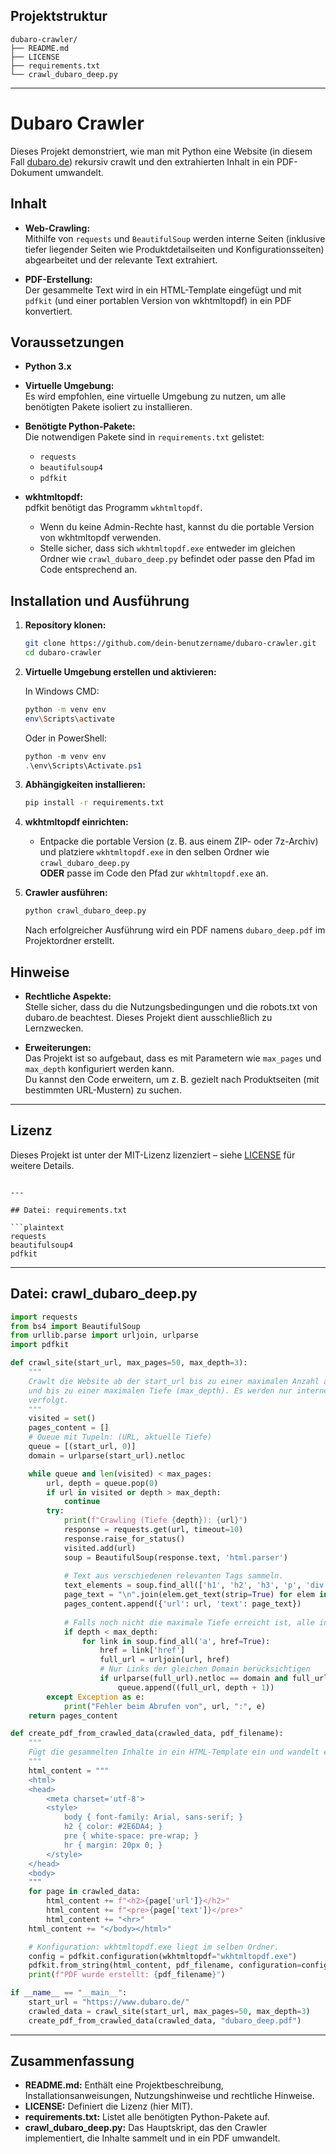 

## Projektstruktur

```plaintext
dubaro-crawler/
├── README.md
├── LICENSE
├── requirements.txt
└── crawl_dubaro_deep.py
```

---

# Dubaro Crawler

Dieses Projekt demonstriert, wie man mit Python eine Website (in diesem Fall [dubaro.de](https://www.dubaro.de/)) rekursiv crawlt und den extrahierten Inhalt in ein PDF-Dokument umwandelt.

## Inhalt

- **Web-Crawling:**  
  Mithilfe von `requests` und `BeautifulSoup` werden interne Seiten (inklusive tiefer liegender Seiten wie Produktdetailseiten und Konfigurationsseiten) abgearbeitet und der relevante Text extrahiert.

- **PDF-Erstellung:**  
  Der gesammelte Text wird in ein HTML-Template eingefügt und mit `pdfkit` (und einer portablen Version von wkhtmltopdf) in ein PDF konvertiert.

## Voraussetzungen

- **Python 3.x**  
- **Virtuelle Umgebung:**  
  Es wird empfohlen, eine virtuelle Umgebung zu nutzen, um alle benötigten Pakete isoliert zu installieren.

- **Benötigte Python-Pakete:**  
  Die notwendigen Pakete sind in `requirements.txt` gelistet:
  - `requests`
  - `beautifulsoup4`
  - `pdfkit`

- **wkhtmltopdf:**  
  pdfkit benötigt das Programm `wkhtmltopdf`.  
  - Wenn du keine Admin-Rechte hast, kannst du die portable Version von wkhtmltopdf verwenden.  
  - Stelle sicher, dass sich `wkhtmltopdf.exe` entweder im gleichen Ordner wie `crawl_dubaro_deep.py` befindet oder passe den Pfad im Code entsprechend an.

## Installation und Ausführung

1. **Repository klonen:**

   ```bash
   git clone https://github.com/dein-benutzername/dubaro-crawler.git
   cd dubaro-crawler

2. **Virtuelle Umgebung erstellen und aktivieren:**

   In Windows CMD:
   ```bash
   python -m venv env
   env\Scripts\activate
   ```
   Oder in PowerShell:
   ```powershell
   python -m venv env
   .\env\Scripts\Activate.ps1
   ```

3. **Abhängigkeiten installieren:**

   ```bash
   pip install -r requirements.txt
   ```

4. **wkhtmltopdf einrichten:**

   - Entpacke die portable Version (z. B. aus einem ZIP- oder 7z-Archiv) und platziere `wkhtmltopdf.exe` in den selben Ordner wie `crawl_dubaro_deep.py`  
     **ODER** passe im Code den Pfad zur `wkhtmltopdf.exe` an.

5. **Crawler ausführen:**

   ```bash
   python crawl_dubaro_deep.py
   ```

   Nach erfolgreicher Ausführung wird ein PDF namens `dubaro_deep.pdf` im Projektordner erstellt.

## Hinweise

- **Rechtliche Aspekte:**  
  Stelle sicher, dass du die Nutzungsbedingungen und die robots.txt von dubaro.de beachtest. Dieses Projekt dient ausschließlich zu Lernzwecken.

- **Erweiterungen:**  
  Das Projekt ist so aufgebaut, dass es mit Parametern wie `max_pages` und `max_depth` konfiguriert werden kann.  
  Du kannst den Code erweitern, um z. B. gezielt nach Produktseiten (mit bestimmten URL-Mustern) zu suchen.

---

## Lizenz

Dieses Projekt ist unter der MIT-Lizenz lizenziert – siehe [LICENSE](LICENSE) für weitere Details.
```

---

## Datei: requirements.txt

```plaintext
requests
beautifulsoup4
pdfkit
```

---

## Datei: crawl_dubaro_deep.py

```python
import requests
from bs4 import BeautifulSoup
from urllib.parse import urljoin, urlparse
import pdfkit

def crawl_site(start_url, max_pages=50, max_depth=3):
    """
    Crawlt die Website ab der start_url bis zu einer maximalen Anzahl an Seiten (max_pages)
    und bis zu einer maximalen Tiefe (max_depth). Es werden nur interne Seiten (gleiche Domain)
    verfolgt.
    """
    visited = set()
    pages_content = []
    # Queue mit Tupeln: (URL, aktuelle Tiefe)
    queue = [(start_url, 0)]
    domain = urlparse(start_url).netloc

    while queue and len(visited) < max_pages:
        url, depth = queue.pop(0)
        if url in visited or depth > max_depth:
            continue
        try:
            print(f"Crawling (Tiefe {depth}): {url}")
            response = requests.get(url, timeout=10)
            response.raise_for_status()
            visited.add(url)
            soup = BeautifulSoup(response.text, 'html.parser')
            
            # Text aus verschiedenen relevanten Tags sammeln.
            text_elements = soup.find_all(['h1', 'h2', 'h3', 'p', 'div', 'span'])
            page_text = "\n".join(elem.get_text(strip=True) for elem in text_elements)
            pages_content.append({'url': url, 'text': page_text})
            
            # Falls noch nicht die maximale Tiefe erreicht ist, alle internen Links hinzufügen.
            if depth < max_depth:
                for link in soup.find_all('a', href=True):
                    href = link['href']
                    full_url = urljoin(url, href)
                    # Nur Links der gleichen Domain berücksichtigen
                    if urlparse(full_url).netloc == domain and full_url not in visited:
                        queue.append((full_url, depth + 1))
        except Exception as e:
            print("Fehler beim Abrufen von", url, ":", e)
    return pages_content

def create_pdf_from_crawled_data(crawled_data, pdf_filename):
    """
    Fügt die gesammelten Inhalte in ein HTML-Template ein und wandelt es in ein PDF um.
    """
    html_content = """
    <html>
    <head>
        <meta charset='utf-8'>
        <style>
            body { font-family: Arial, sans-serif; }
            h2 { color: #2E6DA4; }
            pre { white-space: pre-wrap; }
            hr { margin: 20px 0; }
        </style>
    </head>
    <body>
    """
    for page in crawled_data:
        html_content += f"<h2>{page['url']}</h2>"
        html_content += f"<pre>{page['text']}</pre>"
        html_content += "<hr>"
    html_content += "</body></html>"

    # Konfiguration: wkhtmltopdf.exe liegt im selben Ordner.
    config = pdfkit.configuration(wkhtmltopdf="wkhtmltopdf.exe")
    pdfkit.from_string(html_content, pdf_filename, configuration=config)
    print(f"PDF wurde erstellt: {pdf_filename}")

if __name__ == "__main__":
    start_url = "https://www.dubaro.de/"
    crawled_data = crawl_site(start_url, max_pages=50, max_depth=3)
    create_pdf_from_crawled_data(crawled_data, "dubaro_deep.pdf")
```

---

## Zusammenfassung

- **README.md:** Enthält eine Projektbeschreibung, Installationsanweisungen, Nutzungshinweise und rechtliche Hinweise.
- **LICENSE:** Definiert die Lizenz (hier MIT).
- **requirements.txt:** Listet alle benötigten Python-Pakete auf.
- **crawl_dubaro_deep.py:** Das Hauptskript, das den Crawler implementiert, die Inhalte sammelt und in ein PDF umwandelt.



